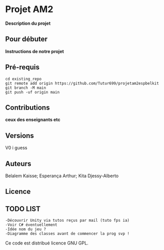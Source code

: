 # Projet AM2

**Description du projet**

## Pour débuter

**Instructions de notre projet**

## Pré-requis

```
cd existing_repo
git remote add origin https://github.com/Tutur699/projetam2espbelkit
git branch -M main
git push -uf origin main
```

## Contributions

**ceux des enseignants etc**

## Versions

V0 i guess

## Auteurs

Belalem Kaisse;
Esperança Arthur;
Kita Djessy-Alberto
## Licence

## TODO LIST
```
-Découvrir Unity via tutos reçus par mail (tuto fps ia)
-Voir C# éventuellement
-Idée nom du jeu ?
-Diagramme des classes avant de commencer la prog svp !
```

Ce code est distribué licence GNU GPL.
